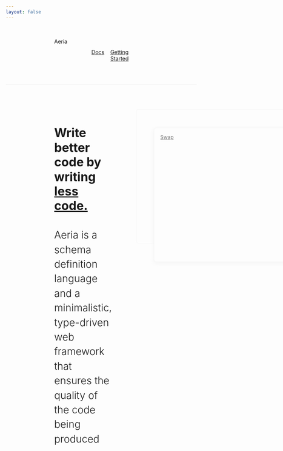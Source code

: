 ```yaml
---
layout: false
---
```


<script setup lang="ts">
import { onMounted, ref } from 'vue'
import markdownit from 'markdown-it'
import shiki from '@shikijs/markdown-it'
import typescriptGrammar from 'shiki/langs/typescript.mjs'
import aeriaGrammar from 'virtual:aeria-grammar'

const snippets: string[] = []
const renderedSnippets = ref<string[]>([])

snippets.push(`
\`\`\`aeria
collection Person {
  properties {
    name str
    age int
    picture File @accept("image/jpeg")
  }
  functions {
    get
    getAll
    insert
    remove
    upload
  }
}
\`\`\`
`)

snippets.push(`
\`\`\`typescript
import { createRouter } from 'aeria'

export const router = createRouter()
router.POST('/example', async (context) => {
  const person = await context.collections.person.functions.get()

  return {
    message: \`hello, \${person.name}!\`
  }
})
\`\`\`
`)

const codeSnippet1 = ref()

onMounted(async () => {
  const md = markdownit()
  md.use(await shiki({
    themes: {
      light: 'vitesse-light',
      dark: 'vitesse-dark',
    },
    langs: [aeriaGrammar].concat(
      typescriptGrammar
     )
  }))

  renderedSnippets.value = snippets.map((code) => md.render(code))
})

const swapSnippets = () => {
  renderedSnippets.value = renderedSnippets.value.reverse()
}
</script>

<nav>
  Aeria

  <menu>
    <ul>
      <a href="/aeria/">Docs</a>
      <a href="/guide/getting-started/">Getting Started</a>
    </ul>
  </menu>
</nav>

<section>
  <div class="hero">
    <div class="hero-info">
      <h1>Write better code by writing <u>less code.</u></h1>
      <h2>
        Aeria is a schema definition language and a minimalistic, type-driven
        web framework that ensures the quality of the code being produced
      </h2>
    </div>
    <div class="showcase">
      <div class="snippets">
        <div
          v-html="renderedSnippets[0]"
          class="snippet"
        />
        <div class="highlighted-snippet">
          <div
            v-html="renderedSnippets[1]"
            class="snippet snippet--highlight"
          />
          <a
            href="#"
            class="highlighted-snippet__action"
            @click="swapSnippets"
          >
            Swap
          </a>
        </div>
      </div>
    </div>

  </div>
</section>

<style scoped lang="less">
nav {
  display: flex;
  justify-content: space-between;
  padding: 2rem 8rem;
  border-bottom: 1px solid #efefef;
}

menu ul {
  display: flex;
  gap: 1rem;
}

section {
  padding: 4rem 8rem;
}

.hero {
  display: grid;
  grid-template-columns: repeat(2, 1fr);
  gap: 4rem;
}

h1, h2 {
  line-height: 2.4rem;
  margin-bottom: 1rem;
}

h1 {
  font-size: 24pt;
}

h2 {
  font-size: 20pt;
  font-weight: 300;
}

.showcase {
  position: relative;
  display: flex;
  flex-direction: column;
  gap: 1rem;
}

.snippet {
  font-size: 10pt;
  border: 1px solid #efefef;
  border-radius: 6px;
  padding: 1rem;
  min-height: 20rem;
  width: 40rem;
}

.snippet:not(.snippet--highlight) {
  opacity: .6;
  filter: grayscale(1);
}

.snippet,
.snippet > * {
  background: #fdfdfd !important;
}

.highlighted-snippet {
  position: absolute;
  top: 3rem;
  right: -3rem;
  display: flex;
  flex-direction: column;
  align-items: flex-end;
  gap: 12px;

  &__action {
    opacity: .6;
  }
}

.snippet--highlight {
  box-shadow: 0 4px 12px #eee;
}
</style>
